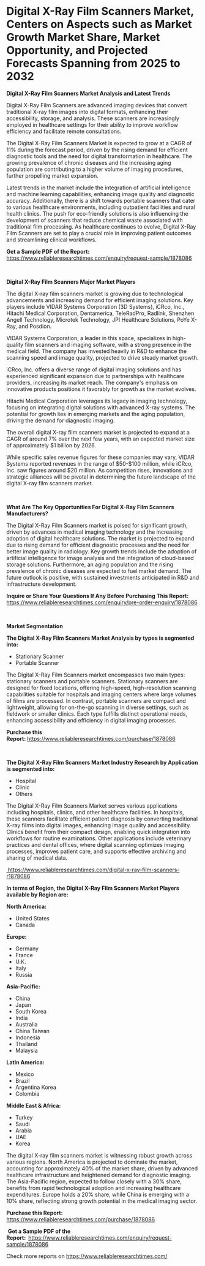 <p><h1>Digital X-Ray Film Scanners Market, Centers on Aspects such as Market Growth Market Share, Market Opportunity, and Projected Forecasts Spanning from 2025 to 2032</h1></p><p><strong>Digital X-Ray Film Scanners Market Analysis and Latest Trends</strong></p>
<p><p>Digital X-Ray Film Scanners are advanced imaging devices that convert traditional X-ray film images into digital formats, enhancing their accessibility, storage, and analysis. These scanners are increasingly employed in healthcare settings for their ability to improve workflow efficiency and facilitate remote consultations.</p><p>The Digital X-Ray Film Scanners Market is expected to grow at a CAGR of 11% during the forecast period, driven by the rising demand for efficient diagnostic tools and the need for digital transformation in healthcare. The growing prevalence of chronic diseases and the increasing aging population are contributing to a higher volume of imaging procedures, further propelling market expansion.</p><p>Latest trends in the market include the integration of artificial intelligence and machine learning capabilities, enhancing image quality and diagnostic accuracy. Additionally, there is a shift towards portable scanners that cater to various healthcare environments, including outpatient facilities and rural health clinics. The push for eco-friendly solutions is also influencing the development of scanners that reduce chemical waste associated with traditional film processing. As healthcare continues to evolve, Digital X-Ray Film Scanners are set to play a crucial role in improving patient outcomes and streamlining clinical workflows.</p></p>
<p><strong>Get a Sample PDF of the Report:&nbsp;</strong> <a href="https://www.reliableresearchtimes.com/enquiry/request-sample/1878086?utm_campaign=2627&utm_medium=2&utm_source=Github&utm_content=ia&utm_term=05032025&utm_id=digital-x-ray-film-scanners">https://www.reliableresearchtimes.com/enquiry/request-sample/1878086</a></p>
<p>&nbsp;</p>
<p><strong>Digital X-Ray Film Scanners Major Market Players</strong></p>
<p><p>The digital X-ray film scanners market is growing due to technological advancements and increasing demand for efficient imaging solutions. Key players include VIDAR Systems Corporation (3D Systems), iCRco, Inc., Hitachi Medical Corporation, Dentamerica, TeleRadPro, Radlink, Shenzhen Angell Technology, Microtek Technology, JPI Healthcare Solutions, PoYe X-Ray, and Posdion.</p><p>VIDAR Systems Corporation, a leader in this space, specializes in high-quality film scanners and imaging software, with a strong presence in the medical field. The company has invested heavily in R&D to enhance the scanning speed and image quality, projected to drive steady market growth.</p><p>iCRco, Inc. offers a diverse range of digital imaging solutions and has experienced significant expansion due to partnerships with healthcare providers, increasing its market reach. The company's emphasis on innovative products positions it favorably for growth as the market evolves.</p><p>Hitachi Medical Corporation leverages its legacy in imaging technology, focusing on integrating digital solutions with advanced X-ray systems. The potential for growth lies in emerging markets and the aging population, driving the demand for diagnostic imaging.</p><p>The overall digital X-ray film scanners market is projected to expand at a CAGR of around 7% over the next few years, with an expected market size of approximately $1 billion by 2026. </p><p>While specific sales revenue figures for these companies may vary, VIDAR Systems reported revenues in the range of $50-$100 million, while iCRco, Inc. saw figures around $20 million. As competition rises, innovations and strategic alliances will be pivotal in determining the future landscape of the digital X-ray film scanners market.</p></p>
<p>&nbsp;</p>
<p><strong>What Are The Key Opportunities For Digital X-Ray Film Scanners Manufacturers?</strong></p>
<p><p>The Digital X-Ray Film Scanners market is poised for significant growth, driven by advances in medical imaging technology and the increasing adoption of digital healthcare solutions. The market is projected to expand due to rising demand for efficient diagnostic processes and the need for better image quality in radiology. Key growth trends include the adoption of artificial intelligence for image analysis and the integration of cloud-based storage solutions. Furthermore, an aging population and the rising prevalence of chronic diseases are expected to fuel market demand. The future outlook is positive, with sustained investments anticipated in R&D and infrastructure development.</p></p>
<p><strong>Inquire or Share Your Questions If Any Before Purchasing This Report:</strong> <a href="https://www.reliableresearchtimes.com/enquiry/pre-order-enquiry/1878086?utm_campaign=2627&utm_medium=2&utm_source=Github&utm_content=ia&utm_term=05032025&utm_id=digital-x-ray-film-scanners">https://www.reliableresearchtimes.com/enquiry/pre-order-enquiry/1878086</a></p>
<p>&nbsp;</p>
<p><strong>Market Segmentation</strong></p>
<p><strong>The Digital X-Ray Film Scanners Market Analysis by types is segmented into:</strong></p>
<p><ul><li>Stationary Scanner</li><li>Portable Scanner</li></ul></p>
<p><p>The Digital X-Ray Film Scanners market encompasses two main types: stationary scanners and portable scanners. Stationary scanners are designed for fixed locations, offering high-speed, high-resolution scanning capabilities suitable for hospitals and imaging centers where large volumes of films are processed. In contrast, portable scanners are compact and lightweight, allowing for on-the-go scanning in diverse settings, such as fieldwork or smaller clinics. Each type fulfills distinct operational needs, enhancing accessibility and efficiency in digital imaging processes.</p></p>
<p><strong>Purchase this Report:&nbsp;</strong><a href="https://www.reliableresearchtimes.com/purchase/1878086?utm_campaign=2627&utm_medium=2&utm_source=Github&utm_content=ia&utm_term=05032025&utm_id=digital-x-ray-film-scanners">https://www.reliableresearchtimes.com/purchase/1878086</a></p>
<p>&nbsp;</p>
<p><strong>The Digital X-Ray Film Scanners Market Industry Research by Application is segmented into:</strong></p>
<p><ul><li>Hospital</li><li>Clinic</li><li>Others</li></ul></p>
<p><p>The Digital X-Ray Film Scanners Market serves various applications including hospitals, clinics, and other healthcare facilities. In hospitals, these scanners facilitate efficient patient diagnosis by converting traditional X-ray films into digital images, enhancing image quality and accessibility. Clinics benefit from their compact design, enabling quick integration into workflows for routine examinations. Other applications include veterinary practices and dental offices, where digital scanning optimizes imaging processes, improves patient care, and supports effective archiving and sharing of medical data.</p></p>
<p><a href="https://www.reliableresearchtimes.com/digital-x-ray-film-scanners-r1878086?utm_campaign=2627&utm_medium=2&utm_source=Github&utm_content=ia&utm_term=05032025&utm_id=digital-x-ray-film-scanners">&nbsp;https://www.reliableresearchtimes.com/digital-x-ray-film-scanners-r1878086</a></p>
<p><strong>In terms of Region, the Digital X-Ray Film Scanners Market Players available by Region are:</strong></p>
<p>
    <p> <strong> North America: </strong>
        <ul>
            <li>United States</li>
            <li>Canada</li>
        </ul>
        </p> 
    <p> <strong> Europe: </strong>
        <ul>
            <li>Germany</li>
            <li>France</li>
            <li>U.K.</li>
            <li>Italy</li>
            <li>Russia</li>
        </ul>
        </p> 
    <p> <strong> Asia-Pacific: </strong>
        <ul>
            <li>China</li>
            <li>Japan</li>
            <li>South Korea</li>
            <li>India</li>
            <li>Australia</li>
            <li>China Taiwan</li>
            <li>Indonesia</li>
            <li>Thailand</li>
            <li>Malaysia</li>
        </ul>
        </p> 
    <p> <strong> Latin America: </strong>
        <ul>
            <li>Mexico</li>
            <li>Brazil</li>
            <li>Argentina Korea</li>
            <li>Colombia</li>
        </ul>
        </p> 
    <p> <strong> Middle East & Africa: </strong>
        <ul>
            <li>Turkey</li>
            <li>Saudi</li>
            <li>Arabia</li>
            <li>UAE</li>
            <li>Korea</li>
        </ul>
    </p>
    </p>
<p><p>The digital X-ray film scanners market is witnessing robust growth across various regions. North America is projected to dominate the market, accounting for approximately 40% of the market share, driven by advanced healthcare infrastructure and heightened demand for diagnostic imaging. The Asia-Pacific region, expected to follow closely with a 30% share, benefits from rapid technological adoption and increasing healthcare expenditures. Europe holds a 20% share, while China is emerging with a 10% share, reflecting strong growth potential in the medical imaging sector.</p></p>
<p><strong>Purchase this Report: </strong><a href="https://www.reliableresearchtimes.com/purchase/1878086?utm_campaign=2627&utm_medium=2&utm_source=Github&utm_content=ia&utm_term=05032025&utm_id=digital-x-ray-film-scanners">https://www.reliableresearchtimes.com/purchase/1878086</a></p>
<p>&nbsp;<strong>Get a Sample PDF of the Report:&nbsp;&nbsp;</strong><a href="https://www.reliableresearchtimes.com/enquiry/request-sample/1878086?utm_campaign=2627&utm_medium=2&utm_source=Github&utm_content=ia&utm_term=05032025&utm_id=digital-x-ray-film-scanners">https://www.reliableresearchtimes.com/enquiry/request-sample/1878086</a></p>
<p><strong></strong></p>
<p>Check more reports on <a href="https://www.reliableresearchtimes.com/?utm_campaign=2627&utm_medium=2&utm_source=Github&utm_content=ia&utm_term=05032025&utm_id=digital-x-ray-film-scanners">https://www.reliableresearchtimes.com/</a></p>